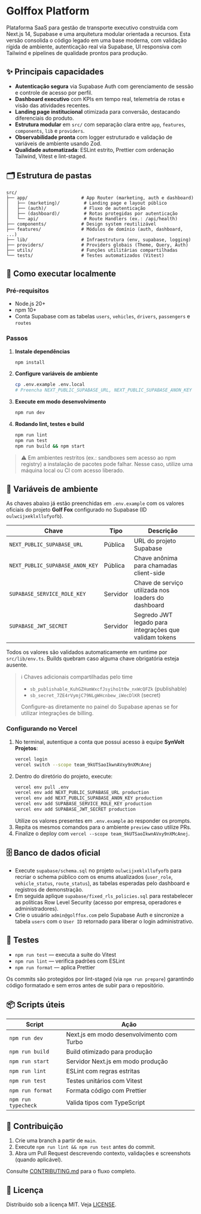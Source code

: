 # Golffox Platform

Plataforma SaaS para gestão de transporte executivo construída com Next.js 14, Supabase e uma arquitetura modular orientada a recursos. Esta versão consolida o código legado em uma base moderna, com validação rígida de ambiente, autenticação real via Supabase, UI responsiva com Tailwind e pipelines de qualidade prontos para produção.

## ✨ Principais capacidades

- **Autenticação segura** via Supabase Auth com gerenciamento de sessão e controle de acesso por perfil.
- **Dashboard executivo** com KPIs em tempo real, telemetria de rotas e visão das atividades recentes.
- **Landing page institucional** otimizada para conversão, destacando diferenciais do produto.
- **Estrutura modular** em `src/` com separação clara entre `app`, `features`, `components`, `lib` e `providers`.
- **Observabilidade pronta** com logger estruturado e validação de variáveis de ambiente usando Zod.
- **Qualidade automatizada**: ESLint estrito, Prettier com ordenação Tailwind, Vitest e lint-staged.

## 🗂️ Estrutura de pastas

```
src/
├── app/                    # App Router (marketing, auth e dashboard)
│   ├── (marketing)/         # Landing page e layout público
│   ├── (auth)/              # Fluxo de autenticação
│   ├── (dashboard)/         # Rotas protegidas por autenticação
│   └── api/                 # Route Handlers (ex.: /api/health)
├── components/             # Design system reutilizável
├── features/               # Módulos de domínio (auth, dashboard, ...)
├── lib/                    # Infraestrutura (env, supabase, logging)
├── providers/              # Providers globais (Theme, Query, Auth)
├── utils/                  # Funções utilitárias compartilhadas
└── tests/                  # Testes automatizados (Vitest)
```

## 🚀 Como executar localmente

### Pré-requisitos

- Node.js 20+
- npm 10+
- Conta Supabase com as tabelas `users`, `vehicles`, `drivers`, `passengers` e `routes`

### Passos

1. **Instale dependências**
   ```bash
   npm install
   ```

2. **Configure variáveis de ambiente**
   ```bash
   cp .env.example .env.local
   # Preencha NEXT_PUBLIC_SUPABASE_URL, NEXT_PUBLIC_SUPABASE_ANON_KEY e SUPABASE_SERVICE_ROLE_KEY
   ```

3. **Execute em modo desenvolvimento**
   ```bash
   npm run dev
   ```

4. **Rodando lint, testes e build**
   ```bash
   npm run lint
   npm run test
   npm run build && npm start
   ```

> ⚠️ Em ambientes restritos (ex.: sandboxes sem acesso ao npm registry) a instalação de pacotes pode falhar. Nesse caso, utilize uma máquina local ou CI com acesso liberado.

## 🔐 Variáveis de ambiente

As chaves abaixo já estão preenchidas em `.env.example` com os valores oficiais do projeto **Golf Fox** configurado no Supabase (ID `oulwcijxeklxllufyofb`).

| Chave                              | Tipo     | Descrição                                                |
|------------------------------------|----------|----------------------------------------------------------|
| `NEXT_PUBLIC_SUPABASE_URL`         | Pública  | URL do projeto Supabase                                  |
| `NEXT_PUBLIC_SUPABASE_ANON_KEY`    | Pública  | Chave anônima para chamadas client-side                  |
| `SUPABASE_SERVICE_ROLE_KEY`        | Servidor | Chave de serviço utilizada nos loaders do dashboard      |
| `SUPABASE_JWT_SECRET`              | Servidor | Segredo JWT legado para integrações que validam tokens   |

Todos os valores são validados automaticamente em runtime por `src/lib/env.ts`. Builds quebram caso alguma chave obrigatória esteja ausente.

> ℹ️ Chaves adicionais compartilhadas pelo time
>
> - `sb_publishable_KuhGZHumWxcfJsyiho1t0w_nxWcQFZk` (publishable)
> - `sb_secret_7ZE4rVymjC79NLgWHcnbew_iWecDlKR` (secret)
>
> Configure-as diretamente no painel do Supabase apenas se for utilizar integrações de billing.

### Configurando no Vercel

1. No terminal, autentique a conta que possui acesso à equipe **SynVolt Projetos**:
   ```bash
   vercel login
   vercel switch --scope team_9kUTSaoIkwnAVxy9nXMcAnej
   ```
2. Dentro do diretório do projeto, execute:
   ```bash
   vercel env pull .env
   vercel env add NEXT_PUBLIC_SUPABASE_URL production
   vercel env add NEXT_PUBLIC_SUPABASE_ANON_KEY production
   vercel env add SUPABASE_SERVICE_ROLE_KEY production
   vercel env add SUPABASE_JWT_SECRET production
   ```
   Utilize os valores presentes em `.env.example` ao responder os prompts.
3. Repita os mesmos comandos para o ambiente `preview` caso utilize PRs.
4. Finalize o deploy com `vercel --scope team_9kUTSaoIkwnAVxy9nXMcAnej`.

## 🗄️ Banco de dados oficial

- Execute `supabase/schema.sql` no projeto `oulwcijxeklxllufyofb` para recriar o schema público com os enums atualizados (`user_role`, `vehicle_status`, `route_status`), as tabelas esperadas pelo dashboard e registros de demonstração.
- Em seguida aplique `supabase/fixed_rls_policies.sql` para restabelecer as políticas Row Level Security (acesso por empresa, operadores e administradores).
- Crie o usuário `admin@golffox.com` pelo Supabase Auth e sincronize a tabela `users` com o `User ID` retornado para liberar o login administrativo.

## 🧪 Testes

- `npm run test` — executa a suíte do Vitest
- `npm run lint` — verifica padrões com ESLint
- `npm run format` — aplica Prettier

Os commits são protegidos por lint-staged (via `npm run prepare`) garantindo código formatado e sem erros antes de subir para o repositório.

## 📦 Scripts úteis

| Script          | Ação                                                                              |
|-----------------|-----------------------------------------------------------------------------------|
| `npm run dev`   | Next.js em modo desenvolvimento com Turbo                                       |
| `npm run build` | Build otimizado para produção                                                     |
| `npm run start` | Servidor Next.js em modo produção                                                 |
| `npm run lint`  | ESLint com regras estritas                                                        |
| `npm run test`  | Testes unitários com Vitest                                                       |
| `npm run format`| Formata código com Prettier                                                       |
| `npm run typecheck` | Valida tipos com TypeScript                                                   |

## 🤝 Contribuição

1. Crie uma branch a partir de `main`.
2. Execute `npm run lint && npm run test` antes do commit.
3. Abra um Pull Request descrevendo contexto, validações e screenshots (quando aplicável).

Consulte [CONTRIBUTING.md](CONTRIBUTING.md) para o fluxo completo.

## 📄 Licença

Distribuído sob a licença MIT. Veja [LICENSE](LICENSE).
